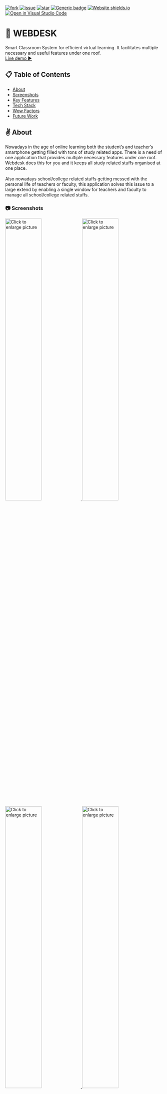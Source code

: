 [![fork](https://img.shields.io/github/forks/abhidevs/webdesk)](https://github.com/abhidevs/webdesk.git) [![issue](https://img.shields.io/github/issues/abhidevs/webdesk)](https://github.com/abhidevs/webdesk.git) [![star](https://img.shields.io/github/stars/abhidevs/webdesk?color=red)](https://open.vscode.dev/Naereen/badges) [![Generic badge](https://img.shields.io/badge/REPOSIZE-5.12MB-<COLOR>.svg)](https://github.com/abhidevs/webdesk.git) [![Website shields.io](https://img.shields.io/website-up-down-green-red/http/shields.io.svg)](https://webdesk.netlify.app/) [![Open in Visual Studio Code](https://open.vscode.dev/badges/open-in-vscode.svg)](https://open.vscode.dev/Naereen/badges)

# 📘 WEBDESK

####

<p>Smart Classroom System for efficient virtual learning. It
facilitates multiple necessary and useful features under one roof.<br>
<a href="https://webdesk.netlify.app" target="blank">Live demo ▶</a>
</p>

## 📋 Table of Contents

- [About](#intro)
- [Screenshots](#Screenshots)
- [Key Features](#Key-Features)
- [Tech Stack](#tech-stack)
- [Wow Factors](#wow-factors)
- [Future Work](#future-work)

<a id="intro"></a>

## ✌️ About

<p>Nowadays in the age of online learning both the student’s and teacher’s smartphone getting filled with tons of study related 
apps. There is a need of one application that provides multiple necessary features under one roof. Webdesk does this for you and 
it keeps all study related stuffs organised at one place.<br><br>
Also nowadays school/college related stuffs getting messed with the personal life of teachers or faculty, this application solves 
this issue to a large extend by enabling a single window for teachers and faculty to manage all school/college related stuffs.</p>

<a id="Screenshots"></a>
<h3>📷 Screenshots</h3>

<a href="https://drive.google.com/uc?export=view&id=1obGZ6FDJq2xK_1LDRsd92Zcr6NozaGkw"><img src="https://drive.google.com/uc?export=view&id=1obGZ6FDJq2xK_1LDRsd92Zcr6NozaGkw" style="width: 48%; max-width: 100%; height: auto" title="Click to enlarge picture" />
<a href="https://drive.google.com/uc?export=view&id=1rWWxDR8SKa40WRZQ-1pSTltNlMFz45NO"><img src="https://drive.google.com/uc?export=view&id=1rWWxDR8SKa40WRZQ-1pSTltNlMFz45NO" style="width: 48%; max-width: 100%; height: auto" title="Click to enlarge picture" />
<a href="https://drive.google.com/uc?export=view&id=1rVuklDaXX3FEAHgTdKbtrNvFw_2x6M6W"><img src="https://drive.google.com/uc?export=view&id=1rVuklDaXX3FEAHgTdKbtrNvFw_2x6M6W" style="width: 48%; max-width: 100%; height: auto" title="Click to enlarge picture" />
<a href="https://drive.google.com/uc?export=view&id=1cJynwDgq6FV6BID1BoBn9zte_BDdhNFf"><img src="https://drive.google.com/uc?export=view&id=1cJynwDgq6FV6BID1BoBn9zte_BDdhNFf" style="width: 48%; max-width: 100%; height: auto" title="Click to enlarge picture" />
<a href="https://drive.google.com/uc?export=view&id=1mMYlo5Ae9vKb-f5WQShOVCMnnv6xUVuW"><img src="https://drive.google.com/uc?export=view&id=1mMYlo5Ae9vKb-f5WQShOVCMnnv6xUVuW" style="width: 48%; max-width: 100%; height: auto" title="Click to enlarge picture" />
<a href="https://drive.google.com/uc?export=view&id=14I9_b7fq43RB6za2x1rLaqhuONdiu_B_"><img src="https://drive.google.com/uc?export=view&id=14I9_b7fq43RB6za2x1rLaqhuONdiu_B_" style="width: 48%; max-width: 100%; height: auto" title="Click to enlarge picture" />
<a href="https://drive.google.com/uc?export=view&id=1vU1RhezqpIz5rQ9OfCh7YwEFV9Hz4wuK"><img src="https://drive.google.com/uc?export=view&id=1vU1RhezqpIz5rQ9OfCh7YwEFV9Hz4wuK" style="width: 48%; max-width: 100%; height: auto" title="Click to enlarge picture" />
<a href="https://drive.google.com/uc?export=view&id=1-HPVe5mxWFBFrGPbKD3Raw-ehlTK5bu0"><img src="https://drive.google.com/uc?export=view&id=1-HPVe5mxWFBFrGPbKD3Raw-ehlTK5bu0" style="width: 48%; max-width: 100%; height: auto" title="Click to enlarge picture" />
<a href="https://drive.google.com/uc?export=view&id=1whwLzN-LfneHSTRXC9snsq4e-1mGxLOj"><img src="https://drive.google.com/uc?export=view&id=1whwLzN-LfneHSTRXC9snsq4e-1mGxLOj" style="width: 48%; max-width: 100%; height: auto" title="Click to enlarge picture" />
<a href="https://drive.google.com/uc?export=view&id=1NBtWHDeF8_YxteGcVo44H6w-CfZPlYtf"><img src="https://drive.google.com/uc?export=view&id=1NBtWHDeF8_YxteGcVo44H6w-CfZPlYtf" style="width: 48%; max-width: 100%; height: auto" title="Click to enlarge picture" />

<a id="Key-Features"></a>

## 🗝️ Key Features

- A dashboard with all recent stuffs
- Study material & notes sharing platform.
- Task & assignment assign and submission platform.
- Online classes & group discussion hosting platform.
- Doubt asking platform.
- Up to date class schedule.

<a id="tech-stack"></a>

## 📦 Technology Stack
![React](https://img.shields.io/badge/react-%2320232a.svg?style=for-the-badge&logo=react&logoColor=%2361DAFB) <br/>
![Scss](https://img.shields.io/badge/SASS-hotpink.svg?style=for-the-badge&logo=SASS&logoColor=white)<br/>
![NodeJS](https://img.shields.io/badge/node.js-6DA55F?style=for-the-badge&logo=node.js&logoColor=white)<br/>
![Express.js](https://img.shields.io/badge/express.js-%23404d59.svg?style=for-the-badge&logo=express&logoColor=%2361DAFB)<br/>
![MongoDB](https://img.shields.io/badge/MongoDB-%234ea94b.svg?style=for-the-badge&logo=mongodb&logoColor=white)<br/>
![WEBRTC](https://img.shields.io/badge/WEBRTC-%230081CB.svg?style=for-the-badge&logo=material-ui&logoColor=white)<br/>
![Socket.io](https://img.shields.io/badge/Socket.io-black?style=for-the-badge&logo=socket.io&badgeColor=010101)<br/>

### Tools used
![Figma](https://img.shields.io/badge/figma-%23F24E1E.svg?style=for-the-badge&logo=figma&logoColor=white)<br/>
![Netlify](https://img.shields.io/badge/netlify-%23000000.svg?style=for-the-badge&logo=netlify&logoColor=#00C7B7)<br/>
![Heroku](https://img.shields.io/badge/heroku-%23430098.svg?style=for-the-badge&logo=heroku&logoColor=white)<br/>


<a id="wow-factors"></a>

## ✨ Wow Factors:

- Modern and minimal Design<br/>
- Mobile Responsive <br/>
- Admin specific features for teachers & faculty <br/>
- Multiple form validations and error checking <br/>
- Downloadable PWA(Progressive Web App) <br/>


<a id="future-work"></a>

## 📅 Future Work:

- Improve performance
- stable video conferance
- scaling video meetings to more members
- adding more convineant option in meeting

## 🐱‍👤 Contributors:

- [Soumen Jana](https://github.com/soumyaroy13336)
- [Abhik Das](https://github.com/abhidevs)
- [Biswanath Bera](https://github.com/Bisu03)
- [Rabbil khan](https://github.com/Rabbkhan)
- [Soumen Sau](https://github.com/Soumen2022)


## .env setup:
Backend setup: <br>
REACT_APP_FIREBASE_API_KEY = "your_firebase_apikey" <br>
REACT_APP_FIREBASE_MESSAGING_SENDER_ID = "your_firebase_messaging_sender_id" <br>
REACT_APP_FIREBASE_APP_ID = "your_firebase_appid" <br>
REACT_APP_PROXY_URL = "your_backend_server_url" <br>
REACT_APP_SOCKET_SERVER_URL = "your_socket_server_url" <br>

Frontend setup: <br>
MONGO_URL = 'your_mongodb_url' <br>
PORT = '8000' <br>
CRYPTOJS_SECRET_KEY = 'your_cryptojs_key' <br>
JWT_SECRET_KEY = 'your_jwt_secret_key' <br>
REACT_APP_SOCKET_SERVER_URL = 'your_socket_server_url' <br>


## Testing Account:
username : soumyaroy13336@gmail.com <br>
  password : test1234 <br>
- if you want to know the admin username and password then contact me [Soumen Jana](https://github.com/soumyaroy13336) <br>
or <br>
- Linkedin: www.linkedin.com/in/soumen-jana-62a700236
